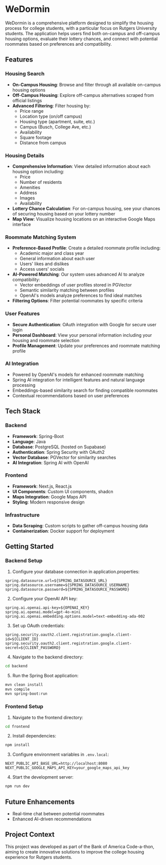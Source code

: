 # WeDormin

WeDormin is a comprehensive platform designed to simplify the housing process for college students, with a particular focus on Rutgers University students. The application helps users find both on-campus and off-campus housing options, evaluate their lottery chances, and connect with potential roommates based on preferences and compatibility.

## Features

### Housing Search
- **On-Campus Housing**: Browse and filter through all available on-campus housing options
- **Off-Campus Housing**: Explore off-campus alternatives scraped from official listings
- **Advanced Filtering**: Filter housing by:
  - Price range
  - Location type (on/off campus)
  - Housing type (apartment, suite, etc.)
  - Campus (Busch, College Ave, etc.)
  - Availability
  - Square footage
  - Distance from campus

### Housing Details
- **Comprehensive Information**: View detailed information about each housing option including:
  - Price
  - Number of residents
  - Amenities
  - Address
  - Images
  - Availability
- **Lottery Chance Calculation**: For on-campus housing, see your chances of securing housing based on your lottery number
- **Map View**: Visualize housing locations on an interactive Google Maps interface

### Roommate Matching System
- **Preference-Based Profile**: Create a detailed roommate profile including:
  - Academic major and class year
  - General information about each user
  - Users' likes and dislikes
  - Access users' socials
- **AI-Powered Matching**: Our system uses advanced AI to analyze compatibility:
  - Vector embeddings of user profiles stored in PGVector
  - Semantic similarity matching between profiles
  - OpenAI's models analyze preferences to find ideal matches
- **Filtering Options**: Filter potential roommates by specific criteria

### User Features
- **Secure Authentication**: OAuth integration with Google for secure user login
- **Personal Dashboard**: View your personal information including your housing and roommate selection
- **Profile Management**: Update your preferences and roommate matching profile

### AI Integration
- Powered by OpenAI's models for enhanced roommate matching
- Spring AI integration for intelligent features and natural language processing
- Embeddings-based similarity search for finding compatible roommates
- Contextual recommendations based on user preferences

## Tech Stack

### Backend
- **Framework**: Spring-Boot
- **Language**: Java
- **Database**: PostgreSQL (hosted on Supabase)
- **Authentication**: Spring Security with OAuth2
- **Vector Database**: PGVector for similarity searches
- **AI Integration**: Spring AI with OpenAI

### Frontend
- **Framework**: Next.js, React.js
- **UI Components**: Custom UI components, shadcn
- **Maps Integration**: Google Maps API
- **Styling**: Modern responsive design

### Infrastructure
- **Data Scraping**: Custom scripts to gather off-campus housing data
- **Containerization**: Docker support for deployment

## Getting Started

### Backend Setup
1. Configure your database connection in application.properties:
```properties
spring.datasource.url=${SPRING_DATASOURCE_URL}
spring.datasource.username=${SPRING_DATASOURCE_USERNAME}
spring.datasource.password=${SPRING_DATASOURCE_PASSWORD}
```

2. Configure your OpenAI API key:
```properties
spring.ai.openai.api-key=${OPENAI_KEY}
spring.ai.openai.model=gpt-4o-mini
spring.ai.openai.embedding.options.model=text-embedding-ada-002
```

3. Set up OAuth credentials:
```properties
spring.security.oauth2.client.registration.google.client-id=${CLIENT_ID}
spring.security.oauth2.client.registration.google.client-secret=${CLIENT_PASSWORD}
```

4. Navigate to the backend directory:
```bash
cd backend
```

5. Run the Spring Boot application:
```bash
mvn clean install
mvn compile
mvn spring-boot:run
```

### Frontend Setup
1. Navigate to the frontend directory:
```bash
cd frontend
```

2. Install dependencies:
```bash
npm install
```

3. Configure environment variables in `.env.local`:
```
NEXT_PUBLIC_API_BASE_URL=http://localhost:8080
NEXT_PUBLIC_GOOGLE_MAPS_API_KEY=your_google_maps_api_key
```

4. Start the development server:
```bash
npm run dev
```

## Future Enhancements
- Real-time chat between potential roommates
- Enhanced AI-driven recommendations

## Project Context
This project was developed as part of the Bank of America Code-a-thon, aiming to create innovative solutions to improve the college housing experience for Rutgers students. 